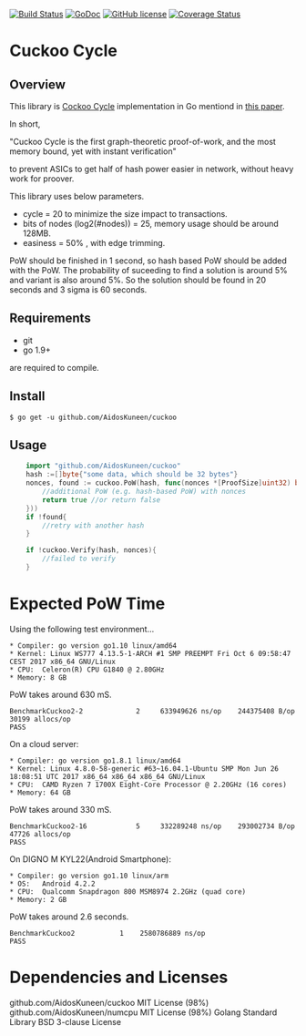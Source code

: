 [![Build Status](https://travis-ci.org/AidosKuneen/cuckoo.svg?branch=master)](https://travis-ci.org/AidosKuneen/cuckoo)
[![GoDoc](https://godoc.org/github.com/AidosKuneen/cuckoo?status.svg)](https://godoc.org/github.com/AidosKuneen/cuckoo)
[![GitHub license](https://img.shields.io/badge/license-MIT-blue.svg)](https://raw.githubusercontent.com/AidosKuneen/cuckoo/master/LICENSE)
[![Coverage Status](https://coveralls.io/repos/github/AidosKuneen/cuckoo/badge.svg?branch=master)](https://coveralls.io/github/AidosKuneen/cuckoo?branch=master)


Cuckoo Cycle
=====

## Overview

This library is [Cockoo Cycle](https://github.com/tromp/cuckoo) implementation in Go 
mentiond in [this paper](https://github.com/tromp/cuckoo/blob/master/doc/cuckoo.pdf).

In short, 

"Cuckoo Cycle is the first graph-theoretic proof-of-work, and the most memory bound, yet with instant verification"


to prevent ASICs to get half of hash power easier in network, without heavy work for proover.

This library uses below parameters.

* cycle = 20 to minimize the size impact to transactions.
* bits of nodes (log2(#nodes)) = 25, memory usage should be around 128MB.
* easiness = 50% , with edge trimming.

PoW should be finished in 1 second, so hash based PoW should be added with the PoW.
The probability of suceeding to find a solution is around 5% and variant is
also around 5%. So the solution should be found in 20 seconds and 3 sigma
is 60 seconds.


## Requirements

* git
* go 1.9+

are required to compile.


## Install
    $ go get -u github.com/AidosKuneen/cuckoo


## Usage

```go
	import "github.com/AidosKuneen/cuckoo"
	hash :=[]byte{"some data, which should be 32 bytes"}
	nonces, found := cuckoo.PoW(hash, func(nonces *[ProofSize]uint32) bool {
		//additional PoW (e.g. hash-based PoW) with nonces
		return true //or return false
	}))
	if !found{
		//retry with another hash
	}

	if !cuckoo.Verify(hash, nonces){
		//failed to verify
	}
```

# Expected PoW Time

Using the following test environment...

```
* Compiler: go version go1.10 linux/amd64
* Kernel: Linux WS777 4.13.5-1-ARCH #1 SMP PREEMPT Fri Oct 6 09:58:47 CEST 2017 x86_64 GNU/Linux
* CPU:  Celeron(R) CPU G1840 @ 2.80GHz 
* Memory: 8 GB
```

PoW takes around 630 mS.


```
BenchmarkCuckoo2-2   	       2	 633949626 ns/op	244375408 B/op	   30199 allocs/op
PASS
```



On a cloud server:

```
* Compiler: go version go1.8.1 linux/amd64
* Kernel: Linux 4.8.0-58-generic #63~16.04.1-Ubuntu SMP Mon Jun 26 18:08:51 UTC 2017 x86_64 x86_64 x86_64 GNU/Linux
* CPU:  CAMD Ryzen 7 1700X Eight-Core Processor @ 2.20GHz (16 cores)
* Memory: 64 GB
```

PoW takes around 330 mS.

```
BenchmarkCuckoo2-16    	       5	 332289248 ns/op	293002734 B/op	   47726 allocs/op
PASS
```

On DIGNO M KYL22(Android Smartphone):



```
* Compiler: go version go1.10 linux/arm
* OS: 	Android 4.2.2
* CPU:	Qualcomm Snapdragon 800 MSM8974 2.2GHz (quad core)
* Memory: 2 GB
```

PoW takes around 2.6 seconds.


```
BenchmarkCuckoo2 	       1	2580786889 ns/op
PASS
```


# Dependencies and Licenses

github.com/AidosKuneen/cuckoo  MIT License (98%)
github.com/AidosKuneen/numcpu  MIT License (98%)
Golang Standard Library        BSD 3-clause License
